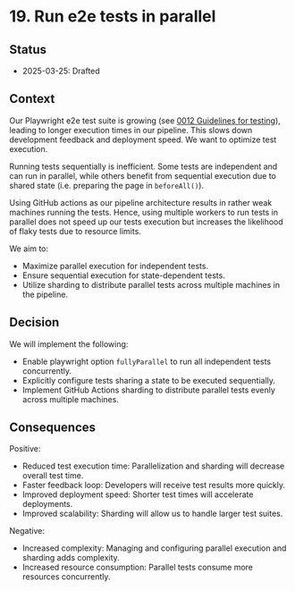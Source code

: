 # 19. Run e2e tests in parallel

## Status

- 2025-03-25: Drafted

## Context

Our Playwright e2e test suite is growing (see [0012 Guidelines for testing](./0012-guidelines-for-testing.md)),
leading to longer execution times in our pipeline. This slows down development feedback and deployment speed.
We want to optimize test execution.

Running tests sequentially is inefficient. Some tests are independent and can run in parallel,
while others benefit from sequential execution due to shared state (i.e. preparing the page in `beforeAll()`).

Using GitHub actions as our pipeline architecture results in rather weak machines running the tests. Hence,
using multiple workers to run tests in parallel does not speed up our tests execution but increases
the likelihood of flaky tests due to resource limits.

We aim to:

- Maximize parallel execution for independent tests.
- Ensure sequential execution for state-dependent tests.
- Utilize sharding to distribute parallel tests across multiple machines in the pipeline.

## Decision

We will implement the following:

- Enable playwright option `fullyParallel` to run all independent tests concurrently.
- Explicitly configure tests sharing a state to be executed sequentially.
- Implement GitHub Actions sharding to distribute parallel tests evenly across multiple machines.

## Consequences

Positive:

- Reduced test execution time: Parallelization and sharding will decrease overall test time.
- Faster feedback loop: Developers will receive test results more quickly.
- Improved deployment speed: Shorter test times will accelerate deployments.
- Improved scalability: Sharding will allow us to handle larger test suites.

Negative:

- Increased complexity: Managing and configuring parallel execution and sharding adds complexity.
- Increased resource consumption: Parallel tests consume more resources concurrently.
